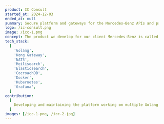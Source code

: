 ```yaml
---
product: IC Consult
started_at: 2024-12-03
ended_at: null
summary: Secure platform and gateways for the Mercedes-Benz APIs and products
logo: /ic-consult.png
image: /icc-1.png
concept: The product we develop for our client Mercedes-Benz is called OneAPI. This is an API management platform for Mercedes-Benz that centralizes and secures access to their internal APIs including vehicle data, dealer information, and customer-facing services. The platform features advanced search capabilities, subscription management, API key authentication, gateway security, and monitoring with analytics for usage, traffic, status codes, quality ratings, documentation and housekeeping services. It handles over 1 million requests and processes terabytes of data daily.
tech_stack:
  [
    'Golang',
    'Kong Gateway',
    'NATS',
    'Meilisearch',
    'Elasticsearch',
    'CocroachDB',
    'Docker',
    'Kubernetes',
    'Grafana',
  ]
contribution:
  [
    Developing and maintaining the platform working on multiple Golang microservices.,
  ]
images: [/icc-1.png, /icc-2.jpg]
---
```

